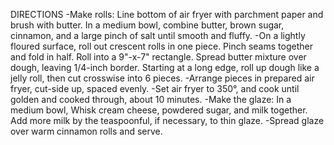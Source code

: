 DIRECTIONS
-Make rolls: Line bottom of air fryer with parchment paper and brush with butter. In a medium bowl, combine butter, brown sugar, cinnamon, and a large pinch of salt until smooth and fluffy.
-On a lightly floured surface, roll out crescent rolls in one piece. Pinch seams together and fold in half. Roll into a 9"-x-7" rectangle. Spread butter mixture over dough, leaving 1/4-inch border. Starting at a long edge, roll up dough like a jelly roll, then cut crosswise into 6 pieces. 
-Arrange pieces in prepared air fryer, cut-side up, spaced evenly.
-Set air fryer to 350°, and cook until golden and cooked through, about 10 minutes. 
-Make the glaze: In a medium bowl, Whisk cream cheese, powdered sugar, and milk together. Add more milk by the teaspoonful, if necessary, to thin glaze. 
-Spread glaze over warm cinnamon rolls and serve.